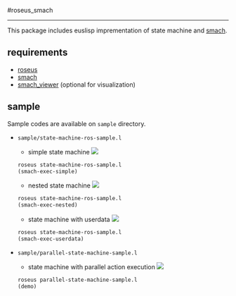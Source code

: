 #roseus_smach
- - -

This package includes euslisp imprementation of state machine and [smach](http://wiki.ros.org/smach).

## requirements

- [roseus](http://wiki.ros.org/roseus)
- [smach](http://wiki.ros.org/smach)
- [smach_viewer](http://wiki.ros.org/smach_viewer) (optional for visualization)

## sample

Sample codes are available on `sample` directory.

- `sample/state-machine-ros-sample.l`
  - simple state machine
  ![](http://bl.ocks.org/furushchev/raw/9b1ed0aa57b47537cd2d/smach-simple.gif)
  ```lisp
  roseus state-machine-ros-sample.l
  (smach-exec-simple)
  ```
  - nested state machine
  ![](http://bl.ocks.org/furushchev/raw/9b1ed0aa57b47537cd2d/smach-nested.gif)
  ```lisp
  roseus state-machine-ros-sample.l
  (smach-exec-nested)
  ```
  - state machine with userdata
  ![](http://bl.ocks.org/furushchev/raw/9b1ed0aa57b47537cd2d/smach-userdata.gif)
  ```lisp
  roseus state-machine-ros-sample.l
  (smach-exec-userdata)
  ```
- `sample/parallel-state-machine-sample.l`

  - state machine with parallel action execution
  ![](http://bl.ocks.org/furushchev/raw/9b1ed0aa57b47537cd2d/smach-parallel.gif)
  ```lisp
  roseus parallel-state-machine-sample.l
  (demo)
  ```
  
  
